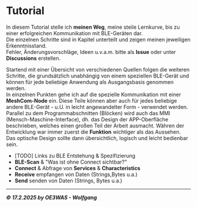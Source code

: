 # Tutorial
In diesem Tutorial stelle ich **meinen Weg**, meine steile Lernkurve, bis zu einer erfolgreichen Kommunikation mit BLE-Geräten dar.  
Die einzelnen Schritte sind in Kapitel unterteilt und zeigen meinen jeweiligen Erkenntnisstand.  
Fehler, Änderungsvorschläge, Ideen u.v.a.m. bitte als **Issue** oder unter **Discussions** erstellen.  

Startend mit einer Übersicht von verschiedenen Quellen folgen die weiteren Schritte, die grundsätzlich unabhängig von einem
speziellen BLE-Gerät und können für jede beliebige Anwendung als Ausgangsbasis genommen werden.  
In einzelnen Punkten gehe ich auf die spezielle Kommunikation mit einer **MeshCom-Node** ein.
Diese Teile können aber auch für jedes beliebige andere BLE-Gerät - u.U. in leicht angewandelter Form - verwendet werden.  
Parallel zu dem Programmabschnitten (Blöcken) wird auch das MMI (Mensch-Maschine-Interface), dh. das Design der APP-Oberfläche beschrieben,
welches einen großen Teil der Arbeit ausmacht. Währen der Entwicklung war immer zuerst die **Funktion** wichtiger als das Aussehen.  
Das optische Design sollte dann übersichtlich, logisch und leicht bedienbar sein.

* [TODO] Links zu BLE Entstehung & Spezifizierung
* **BLE-Scan** & "Was ist ohne Connect sichtbar?"
* **Connect** & Abfrage von **Services** & **Characteristics**
* **Receive** empfangen von Daten (Strings,Bytes u.a.)
* **Send** senden von Daten (Strings, Bytes u.a.)

___
***:copyright: 17.2.2025 by OE3WAS - Wolfgang***
